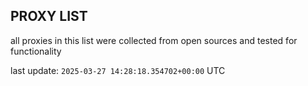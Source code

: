 ## PROXY LIST

all proxies in this list were collected from open sources and tested for functionality

last update: `2025-03-27 14:28:18.354702+00:00` UTC